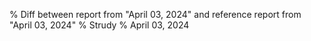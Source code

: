% Diff between report from "April 03, 2024" and reference report from "April 03, 2024"
% Strudy
% April 03, 2024


